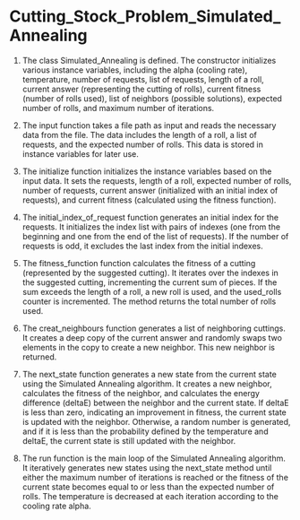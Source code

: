 # Cutting_Stock_Problem_Simulated_Annealing
1) The class Simulated_Annealing is defined. The constructor initializes various instance variables, including the alpha (cooling rate), temperature, number of requests, list of requests, length of a roll, current answer (representing the cutting of rolls), current fitness (number of rolls used), list of neighbors (possible solutions), expected number of rolls, and maximum number of iterations.

2) The input function takes a file path as input and reads the necessary data from the file. The data includes the length of a roll, a list of requests, and the expected number of rolls. This data is stored in instance variables for later use.

3) The initialize function initializes the instance variables based on the input data. It sets the requests, length of a roll, expected number of rolls, number of requests, current answer (initialized with an initial index of requests), and current fitness (calculated using the fitness function).

4) The initial_index_of_request function generates an initial index for the requests. It initializes the index list with pairs of indexes (one from the beginning and one from the end of the list of requests). If the number of requests is odd, it excludes the last index from the initial indexes.

5) The fitness_function function calculates the fitness of a cutting (represented by the suggested cutting). It iterates over the indexes in the suggested cutting, incrementing the current sum of pieces. If the sum exceeds the length of a roll, a new roll is used, and the used_rolls counter is incremented. The method returns the total number of rolls used.

6) The creat_neighbours function generates a list of neighboring cuttings. It creates a deep copy of the current answer and randomly swaps two elements in the copy to create a new neighbor. This new neighbor is returned.

7) The next_state function generates a new state from the current state using the Simulated Annealing algorithm. It creates a new neighbor, calculates the fitness of the neighbor, and calculates the energy difference (deltaE) between the neighbor and the current state. If deltaE is less than zero, indicating an improvement in fitness, the current state is updated with the neighbor. Otherwise, a random number is generated, and if it is less than the probability defined by the temperature and deltaE, the current state is still updated with the neighbor.

8) The run function is the main loop of the Simulated Annealing algorithm. It iteratively generates new states using the next_state method until either the maximum number of iterations is reached or the fitness of the current state becomes equal to or less than the expected number of rolls. The temperature is decreased at each iteration according to the cooling rate alpha.
